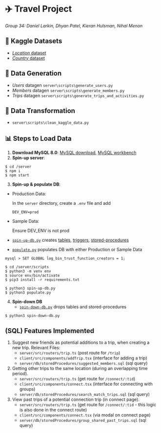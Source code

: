# ✈️ Travel Project
*Group 34: Daniel Larkin, Dhyan Patel, Kieran Hulsman, Nihal Menon*

## 📖 Kaggle Datasets
  - [*Location* dataset](https://www.kaggle.com/datasets/viswanathanc/world-cities-datasets)
  - [*Country* dataset](https://www.kaggle.com/datasets/emolodov/country-codes-alpha2-alpha3)
    
## 🤖 Data Generation
  - *Users* datagen `server\scripts\generate_users.py`
  - *Members* datagen `server\scripts\generate_members.py`
  - *Trips* datagen `server\scripts\generate_trips_and_activities.py`

## 📶 Data Transformation
  - `server\scripts\clean_kaggle_data.py`

## 📊 Steps to Load Data
1. **Download MySQL 8.0**: [MySQL download](https://dev.mysql.com/downloads/installer/), [MySQL workbench](https://dev.mysql.com/downloads/workbench/)
2. **Spin-up server**:
```
$ cd /server
$ npm i
$ npm start
```

3. **Spin-up & populate DB**:
   
  - Production Data:
  
    In the `server` directory, create a `.env` file and add
    ```
    DEV_ENV=prod
    ```
  - Sample Data:

    Ensure DEV_ENV is not prod
  - [`spin-up-db.py`](https://github.com/nihalmenon/db-project/tree/main/server/scripts/spin-up-db.py) creates [tables](https://github.com/nihalmenon/db-project/tree/main/server/db/tables), [triggers](https://github.com/nihalmenon/db-project/tree/main/server/db/triggers), [stored-procedures](https://github.com/nihalmenon/db-project/tree/main/server/db/storedProcedures)
  - [`populate.py`](https://github.com/nihalmenon/db-project/blob/main/server/scripts/populate.py) populates DB with either Production or Sample Data 
```
mysql > SET GLOBAL log_bin_trust_function_creators = 1;

$ cd /server/scripts
$ python3 -m venv env
$ source env/bin/activate
$ pip3 install -r requirements.txt

$ python3 spin-up-db.py
$ python3 populate.py
```
4. **Spin-down DB**
   - [`spin-down-db.py`](https://github.com/nihalmenon/db-project/tree/main/server/scripts/spin-down-db.py) drops tables and stored-procedures
```
$ python3 spin-down-db.py
```

## (SQL) Features Implemented
1. Suggest new friends as potential additions to a trip, when creating a new trip.
   Relevant Files:
   - `server/src/routers/trip.ts` (post route for `/trip`)
   - `client/src/components/addTrip.tsx` (interface for adding a trip)
   - `server/db/storedProcedures/suggested_members.sql` (sql query)
2. Getting other trips to the same location (during an overlapping time period).
   - `server/src/routers/trip.ts` (get route for `/connect/:tid`)
   - `client/src/components/connect.tsx` (interface for connecting with groups)
   - `server/db/storedProcedures/search_match_trips.sql` (sql query)
3. View past trips of a potential connection trip (in connect page).
   - `server/src/routers/trip.ts` (get route for `/connect/:tid` - this logic is also done in the connect route)
   - `client/src/components/connect.tsx` (via modal on connect page)
   - `server/db/storedProcedures/group_shared_past_trips.sql` (sql query)


